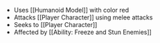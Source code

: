 - Uses [[Humanoid Model]] with color red
- Attacks [[Player Character]] using melee attacks
- Seeks to [[Player Character]]
- Affected by [[Ability: Freeze and Stun Enemies]]